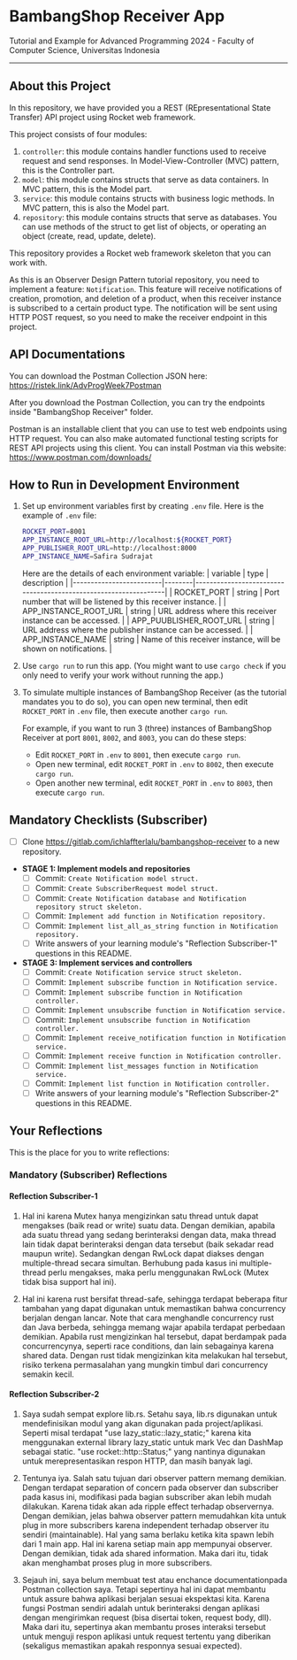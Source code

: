 # BambangShop Receiver App
Tutorial and Example for Advanced Programming 2024 - Faculty of Computer Science, Universitas Indonesia

---

## About this Project
In this repository, we have provided you a REST (REpresentational State Transfer) API project using Rocket web framework.

This project consists of four modules:
1.  `controller`: this module contains handler functions used to receive request and send responses.
    In Model-View-Controller (MVC) pattern, this is the Controller part.
2.  `model`: this module contains structs that serve as data containers.
    In MVC pattern, this is the Model part.
3.  `service`: this module contains structs with business logic methods.
    In MVC pattern, this is also the Model part.
4.  `repository`: this module contains structs that serve as databases.
    You can use methods of the struct to get list of objects, or operating an object (create, read, update, delete).

This repository provides a Rocket web framework skeleton that you can work with.

As this is an Observer Design Pattern tutorial repository, you need to implement a feature: `Notification`.
This feature will receive notifications of creation, promotion, and deletion of a product, when this receiver instance is subscribed to a certain product type.
The notification will be sent using HTTP POST request, so you need to make the receiver endpoint in this project.

## API Documentations

You can download the Postman Collection JSON here: https://ristek.link/AdvProgWeek7Postman

After you download the Postman Collection, you can try the endpoints inside "BambangShop Receiver" folder.

Postman is an installable client that you can use to test web endpoints using HTTP request.
You can also make automated functional testing scripts for REST API projects using this client.
You can install Postman via this website: https://www.postman.com/downloads/

## How to Run in Development Environment
1.  Set up environment variables first by creating `.env` file.
    Here is the example of `.env` file:
    ```bash
    ROCKET_PORT=8001
    APP_INSTANCE_ROOT_URL=http://localhost:${ROCKET_PORT}
    APP_PUBLISHER_ROOT_URL=http://localhost:8000
    APP_INSTANCE_NAME=Safira Sudrajat
    ```
    Here are the details of each environment variable:
    | variable                | type   | description                                                     |
    |-------------------------|--------|-----------------------------------------------------------------|
    | ROCKET_PORT             | string | Port number that will be listened by this receiver instance.    |
    | APP_INSTANCE_ROOT_URL   | string | URL address where this receiver instance can be accessed.       |
    | APP_PUUBLISHER_ROOT_URL | string | URL address where the publisher instance can be accessed.       |
    | APP_INSTANCE_NAME       | string | Name of this receiver instance, will be shown on notifications. |
2.  Use `cargo run` to run this app.
    (You might want to use `cargo check` if you only need to verify your work without running the app.)
3.  To simulate multiple instances of BambangShop Receiver (as the tutorial mandates you to do so),
    you can open new terminal, then edit `ROCKET_PORT` in `.env` file, then execute another `cargo run`.

    For example, if you want to run 3 (three) instances of BambangShop Receiver at port `8001`, `8002`, and `8003`, you can do these steps:
    -   Edit `ROCKET_PORT` in `.env` to `8001`, then execute `cargo run`.
    -   Open new terminal, edit `ROCKET_PORT` in `.env` to `8002`, then execute `cargo run`.
    -   Open another new terminal, edit `ROCKET_PORT` in `.env` to `8003`, then execute `cargo run`.

## Mandatory Checklists (Subscriber)
-   [ ] Clone https://gitlab.com/ichlaffterlalu/bambangshop-receiver to a new repository.
-   **STAGE 1: Implement models and repositories**
    -   [ ] Commit: `Create Notification model struct.`
    -   [ ] Commit: `Create SubscriberRequest model struct.`
    -   [ ] Commit: `Create Notification database and Notification repository struct skeleton.`
    -   [ ] Commit: `Implement add function in Notification repository.`
    -   [ ] Commit: `Implement list_all_as_string function in Notification repository.`
    -   [ ] Write answers of your learning module's "Reflection Subscriber-1" questions in this README.
-   **STAGE 3: Implement services and controllers**
    -   [ ] Commit: `Create Notification service struct skeleton.`
    -   [ ] Commit: `Implement subscribe function in Notification service.`
    -   [ ] Commit: `Implement subscribe function in Notification controller.`
    -   [ ] Commit: `Implement unsubscribe function in Notification service.`
    -   [ ] Commit: `Implement unsubscribe function in Notification controller.`
    -   [ ] Commit: `Implement receive_notification function in Notification service.`
    -   [ ] Commit: `Implement receive function in Notification controller.`
    -   [ ] Commit: `Implement list_messages function in Notification service.`
    -   [ ] Commit: `Implement list function in Notification controller.`
    -   [ ] Write answers of your learning module's "Reflection Subscriber-2" questions in this README.

## Your Reflections
This is the place for you to write reflections:

### Mandatory (Subscriber) Reflections

#### Reflection Subscriber-1

1. Hal ini karena Mutex hanya mengizinkan satu thread untuk dapat mengakses (baik read or write) suatu data. Dengan demikian, apabila ada suatu thread yang sedang berinteraksi dengan data, maka thread lain tidak dapat berinteraksi dengan data tersebut (baik sekadar read maupun write). Sedangkan dengan RwLock dapat diakses dengan multiple-thread secara simultan. Berhubung pada kasus ini multiple-thread perlu mengakses, maka perlu menggunakan RwLock (Mutex tidak bisa support hal ini).

2. Hal ini karena rust bersifat thread-safe, sehingga terdapat beberapa fitur tambahan yang dapat digunakan untuk memastikan bahwa concurrency berjalan dengan lancar. Note that cara menghandle concurrency rust dan Java berbeda, sehingga memang wajar apabila terdapat perbedaan demikian. Apabila rust mengizinkan hal tersebut, dapat berdampak pada concurrencynya, seperti race conditions, dan lain sebagainya karena shared data. Dengan rust tidak mengizinkan kita melakukan hal tersebut, risiko terkena permasalahan yang mungkin timbul dari concurrency semakin kecil.

#### Reflection Subscriber-2

1. Saya sudah sempat explore lib.rs. Setahu saya, lib.rs digunakan untuk mendefinisikan modul yang akan digunakan pada project/aplikasi. Seperti misal terdapat "use lazy_static::lazy_static;" karena kita menggunakan external library  lazy_static untuk mark Vec dan DashMap sebagai static. "use rocket::http::Status;" yang nantinya digunakan untuk merepresentasikan respon HTTP, dan masih banyak lagi.

2. Tentunya iya. Salah satu tujuan dari observer pattern memang demikian. Dengan terdapat separation of concern pada observer dan subscriber pada kasus ini, modifikasi pada bagian subscriber akan lebih mudah dilakukan. Karena tidak akan ada ripple effect terhadap observernya. Dengan demikian, jelas bahwa observer pattern memudahkan kita untuk plug in more subscribers karena independent terhadap observer itu sendiri (maintainable). Hal yang sama berlaku ketika kita spawn lebih dari 1 main app. Hal ini karena setiap main app mempunyai observer. Dengan demikian, tidak ada shared information. Maka dari itu, tidak akan menghambat proses plug in more subscribers.

3. Sejauh ini, saya belum membuat test atau enchance documentationpada Postman collection saya. Tetapi sepertinya hal ini dapat membantu untuk assure bahwa aplikasi berjalan sesuai ekspektasi kita. Karena fungsi Postman sendiri adalah untuk berinteraksi dengan aplikasi dengan mengirimkan request (bisa disertai token, request body, dll). Maka dari itu, sepertinya akan membantu proses interaksi tersebut untuk menguji respon aplikasi untuk request tertentu yang diberikan (sekaligus memastikan apakah responnya sesuai expected).